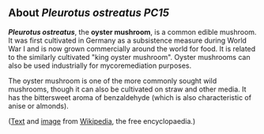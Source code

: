 About *Pleurotus ostreatus PC15* 
--------------------------------



***Pleurotus ostreatus***, the **oyster mushroom**, is a common edible
mushroom. It was first cultivated in Germany as a subsistence measure
during World War I and is now grown commercially around the world for
food. It is related to the similarly cultivated \"king oyster
mushroom\". Oyster mushrooms can also be used industrially for
mycoremediation purposes.

The oyster mushroom is one of the more commonly sought wild mushrooms,
though it can also be cultivated on straw and other media. It has the
bittersweet aroma of benzaldehyde (which is also characteristic of anise
or almonds).

([Text](http://en.wikipedia.org/wiki/Pleurotus_ostreatus) and
[image](http://commons.wikimedia.org/wiki/File:Pleurotus_ostreatus_JPG7.jpg)
from [Wikipedia](http://en.wikipedia.org/), the free encyclopaedia.)
